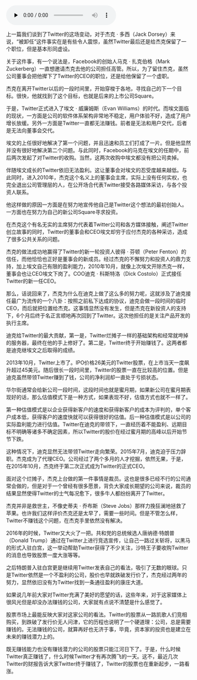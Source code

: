 <audio id="audio" title="127 | Twitter：蓝色小鸟还能飞多久（下）" controls="" preload="none"><source id="mp3" src="https://static001.geekbang.org/resource/audio/5a/8d/5a9f644656867e4a46195417063af28d.mp3"></audio>

上一篇我们谈到了Twitter的这场变动，对于杰克 · 多西（Jack Dorsey）来说，“被卸任”这件事实在是有些令人震惊，虽然Twitter最后还是给杰克保留了一个职位，但是基本形同虚设。

关于这件事，有一个说法是，Facebook的创始人马克 · 扎克伯格（Mark Zuckerberg）一直想邀请杰克去他的公司担任高管。所以，为了留住杰克，虽然公司董事会把他撵下了Twitter的CEO的职位，还是给他保留了一个虚职。

杰克在离开Twitter以后的一段时间里，开始穿梭于各地，寻找自己的下一个目标。很快，他就找到了这个目标，也就是后来的上市公司Square。

于是，Twitter正式进入了埃文 · 威廉姆斯（Evan Williams）的时代。而埃文面临的现状，一方面是公司的软件体系架构非常地不稳定，用户体验不好，造成了用户增长放缓。另外一方面是Twitter一直都无法赚钱。前者是无法和用户交代，后者是无法向董事会交代。

埃文的上任很好地解决了第一个问题，并且迅速和员工们打成了一片。但是他显然并没有很好地解决第二个问题。与此同时，Facebook的马克在埃文的任期中，前后两次发起了对Twitter的收购。当然，这两次收购中埃文都没有把公司卖掉。

伴随埃文成长的Twitter依旧无法盈利。这让董事会对埃文的忍受度越来越低。与此同时，进入2010年，杰克这个名义上的董事会主席，实际上没有任何实权，也完全退出公司管理层的人，在公开场合代表Twitter接受各路媒体采访，与各个投资人联系。

他这样做的原因一方面是在努力地宣传他自己是Twitter这个想法的最初创始人。一方面也在努力为自己的新公司Square寻求投资。

在杰克这个有名无实的主席努力代表着Twitter公司和各方媒体接触，阐述Twitter创立故事的同时，Twitter的董事会和CEO埃文却穷于应付杰克的各种采访，造成了很多公共关系的问题。

杰克的做法成功地赢得了Twitter的新一轮投资人彼得 · 芬顿（Peter Fenton）的信任，而他恰恰也正好是董事会的新成员。经过杰克的不懈努力和投资人的鼎力支持，加上埃文自己有限的盈利能力，2010年10月，就像上次埃文开除杰克一样，董事会也让CEO埃文下岗了。COO迪克 · 科斯特洛（Dick Costolo）正式接任Twitter的新一任CEO。

那么，话说回来了，杰克为什么在迪克上做了这么多的努力呢，这就涉及了迪克接任最广为流传的一个八卦：按照之前私下达成的协议，迪克会做一段时间的临时CEO，而后就把位置给杰克。这事情显然没有发生，但是杰克在新投资人的支持下，6个月后终于名正言顺地再次回到了Twitter。这次他担任的是关注产品开发的执行主席。

迪克给Twitter的最大贡献，第一是，Twitter烂摊子一样的基础架构和经常就垮掉的服务器，最终在他的手上修好了。第二是，Twitter终于开始赚钱了。这两者都是迪克继埃文之后取得的成绩。

2013年10月，Twitter上市了。IPO价格26美元的Twitter股票，在上市当天一度飙升超过45美元。随后很长一段时间里，Twitter的股票一直在比较高的位置。但是迪克虽然带领Twitter赚到了钱，公司的净利润却一直处于亏损状态。

华尔街通常会给新公司一段时间，这段时间也就是蜜月期，如果新公司在蜜月期表现好的话，那么估值模式下是一种方式，如果表现不好，估值方式也就不一样了。

第一种估值模式是以企业获得新客户的速度和获得新客户的成本为评判的，单个客户成本低，获得客户的速度快就可以获得很好的估值。后一种估值模式是以公司的实际盈利能力进行估值。Twitter在迪克的带领下，一直经历着不能盈利、远期目标不明确等诸多不确定因素，所以Twitter的股价在经过蜜月期的高峰以后开始节节下跌。

这种情况下，迪克显然无法带领Twitter走向繁荣。2015年7月，迪克迫于压力辞职。杰克成为了代理CEO。公司经过了两个多月的人才挖掘，依然无果，于是，在2015年10月，杰克终于第二次正式成为Twitter的正式CEO。

面对这个烂摊子，杰克上台做的第一件事情是裁员。这也是很多已经不行的公司通常会做的，但是对于一个曾经有很多愿景，背负大家成长期望的公司来说，裁员的结果显然使得Twitter的士气每况愈下，很多牛人都纷纷离开了Twitter。

杰克并非是救世主，不像史蒂夫 · 乔布斯（Steve Jobs）那样力挽狂澜地拯救了苹果。也许我们这样评价杰克还是太早了，需要一些时间。但是不管怎么样，Twitter不赚钱这个问题，在杰克手里依然没有解决。

2016年的时候，Twitter又大火了一把。共和党的总统候选人唐纳德·特朗普（Donald Trump）通过在Twitter上进行竞选宣传，让自己一路过关斩将，以黑马的形式入驻白宫，这一举动帮助Twitter获得了不少关注，沙特王子要收购Twitter的消息也导致股票一度大涨等等。

之后特朗普入驻白宫更是继续用Twitter发表自己的看法，吸引了无数的眼球。只是Twitter依然是一个不盈利的公司，股价也早就跌破发行价了，杰克经过两年的努力，显然依旧没有为Twitter找到一条通往盈利的康庄大道。

如果说几年前大家对Twitter充满了美好的愿望的话，这些年来，对于这家媒体上很风光但是却没办法赚钱的公司，大家就有点说不清楚是什么感觉了。

股票市场上最能反映大家对这家公司的看法。Twitter的股票从一路凯歌人们竞相购买，到跌破了发行价无人问津，它的历程也说明了一个硬道理：公司，总是需要赚钱的。无法赚钱的公司，就算再好也无济于事，毕竟，资本家的投资也是建立在未来的赚钱潜力上的。

既无赚钱能力也没有赚钱潜力的公司的股票只能江河日下了。于是，什么时候Twitter真正赚钱了，什么时候Twitter才有再次腾飞的一天。这不，最近几次Twitter的财报告诉大家Twitter终于赚钱了，Twitter的股票也在重新起步，一路看涨。


